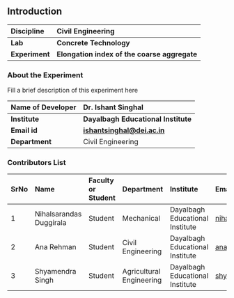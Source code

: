 ## Introduction


<b>Discipline | <b> Civil Engineering
:--|:--|
<b> Lab | <b> Concrete Technology
<b> Experiment|     <b> Elongation index of the coarse aggregate

### About the Experiment 

Fill a brief description of this experiment here

<b>Name of Developer | <b> Dr. Ishant Singhal
:--|:--|
<b> Institute | <b>  Dayalbagh Educational Institute
<b> Email id|     <b>  ishantsinghal@dei.ac.in
<b> Department |  Civil Engineering

### Contributors List
SrNo | Name | Faculty or Student | Department| Institute | Email id
:--|:--|:--|:--|:--|:--|
1 | Nihalsarandas Duggirala | Student | Mechanical | Dayalbagh Educational Institute | nihalsarandasd@gmail.com
2 | Ana Rehman | Student | Civil Engineering | Dayalbagh Educational Institute | anarhemanana@gmail.com
3 | Shyamendra Singh | Student | Agricultural Engineering | Dayalbagh Educational Institute | shyamendra.me@gmail.com
